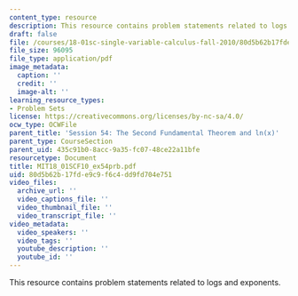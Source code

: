```yaml
---
content_type: resource
description: This resource contains problem statements related to logs and exponents.
draft: false
file: /courses/18-01sc-single-variable-calculus-fall-2010/80d5b62b17fde9c9f6c4dd9fd704e751_MIT18_01SCF10_ex54prb.pdf
file_size: 96095
file_type: application/pdf
image_metadata:
  caption: ''
  credit: ''
  image-alt: ''
learning_resource_types:
- Problem Sets
license: https://creativecommons.org/licenses/by-nc-sa/4.0/
ocw_type: OCWFile
parent_title: 'Session 54: The Second Fundamental Theorem and ln(x)'
parent_type: CourseSection
parent_uid: 435c91b0-8acc-9a35-fc07-48ce22a11bfe
resourcetype: Document
title: MIT18_01SCF10_ex54prb.pdf
uid: 80d5b62b-17fd-e9c9-f6c4-dd9fd704e751
video_files:
  archive_url: ''
  video_captions_file: ''
  video_thumbnail_file: ''
  video_transcript_file: ''
video_metadata:
  video_speakers: ''
  video_tags: ''
  youtube_description: ''
  youtube_id: ''
---
```

This resource contains problem statements related to logs and exponents.